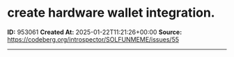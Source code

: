 # create hardware wallet integration.

**ID:** 953061
**Created At:** 2025-01-22T11:21:26+00:00
**Source:** https://codeberg.org/introspector/SOLFUNMEME/issues/55

---

